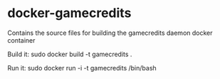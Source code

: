 # docker-gamecredits
Contains the source files for building the gamecredits daemon docker container

Build it:
sudo docker build -t gamecredits .

Run it:
sudo docker run -i -t gamecredits /bin/bash
